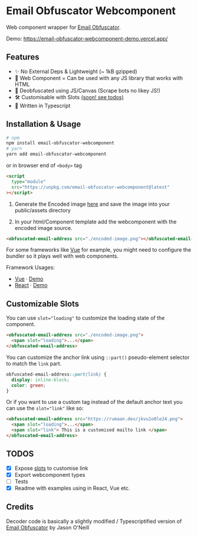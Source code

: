 # Email Obfuscator Webcomponent

Web component wrapper for [Email Obfuscator](https://creativetechguy.com/utilities/emailobfuscator).

Demo: https://email-obfuscator-webcomponent-demo.vercel.app/

## Features

- ✨ No External Deps & Lightweight (~ 1kB gzipped)
- 👀 Web Component = Can be used with any JS library that works with HTML
- 🥳 Deobfuscated using JS/Canvas (Scrape bots no likey JS!)
- 🛠️ Customisable with Slots [(soon! see todos)](#todo)
- 💪 Written in Typescript

## Installation & Usage

```sh
# npm
npm install email-obfuscator-webcomponent
# yarn
yarn add email-obfuscator-webcomponent
```

or in browser end of `<body>` tag

```html
<script
  type="module"
  src="https://unpkg.com/email-obfuscator-webcomponent@latest"
></script>
```

1. Generate the Encoded image [here](https://creativetechguy.com/utilities/emailobfuscator) and save the image into your public/assets directory

2. In your html/Component template add the webcomponent with the encoded image source.

```html
<obfuscated-email-address src="./encoded-image.png"></obfuscated-email-address>
```

For some frameworks like [Vue](https://vuejs.org/guide/extras/web-components.html#example-vite-config) for example, you might need to configure the bundler so it plays well with web components.

Framework Usages:

- [Vue](/demo/vue/) · [Demo](https://email-obfuscator-webcomponent-demo.vercel.app/vue/index.html)
- [React](/demo/react/) · [Demo](https://email-obfuscator-webcomponent-demo.vercel.app/react/index.html)

## Customizable Slots

You can use `slot="loading"` to customize the loading state of the component.

```html
<obfuscated-email-address src="./encoded-image.png">
  <span slot="loading">...</span>
</obfuscated-email-address>
```

You can customize the anchor link using `::part()` pseudo-element selector to match the `link` part.

```css
obfuscated-email-address::part(link) {
  display: inline-block;
  color: green;
}
```

Or if you want to use a custom tag instead of the default anchor text you can use the `slot="link"` like so:
```html
<obfuscated-email-address src="https://rumaan.dev/jkvu1o0le24.png">
  <span slot="loading">...</span>
  <span slot="link"> This is a customised mailto link </span>
</obfuscated-email-address>
```

## TODOS

- [x] Expose [slots](https://developer.mozilla.org/en-US/docs/Web/Web_Components/Using_templates_and_slots) to customise link
- [x] Export webcomponent types
- [ ] Tests
- [x] Readme with examples using in React, Vue etc.

## Credits

Decoder code is basically a slightly modified / Typescriptified version of [Email Obfuscator](https://creativetechguy.com/utilities/emailobfuscator) by Jason O'Neill

